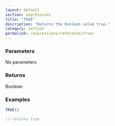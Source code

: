 ```yaml
---
layout: default
section: expressions
title: "TRUE"
description: "Returns the boolean value true."
category: section
permalink: /expressions/reference/true/
---
```


### Parameters

No parameters

### Returns

Boolean

### Examples

```js
TRUE()

// returns true
```